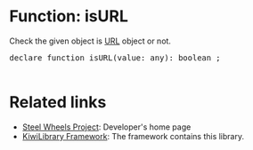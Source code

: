 # Function: isURL
Check the given object is [URL](../Class/URL.md) object or not.

<pre>
declare function isURL(value: any): boolean ;

</pre>

# Related links
* [Steel Wheels Project](https://gitlab.com/steewheels/project/-/blob/main/README.md): Developer's home page
* [KiwiLibrary Framework](https://gitlab.com/steewheels/kiwiscript/-/blob/main/KiwiLibrary/README.md): The framework contains this library.


